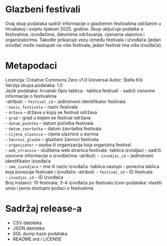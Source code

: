 # Glazbeni festivali

Ovaj skup podataka sadrži informacije o glazbenim festivalima održanim u Hrvatskoj i svijetu tijekom 2025. godine. Skup uključuje podatke o festivalima, izvođačima, datumima održavanja, cijenama ulaznica i organizatorima. Također prikazuje vezu između festivala i izvođača (jedan izvođač može nastupati na više festivala, jedan festival ima više izvođača).  

# Metapodaci

Licencija: Creative Commons Zero v1.0 Universal 
Autor: Stella Kiš  
Verzija skupa podataka: 1.0  
Jezik podataka: hrvatski
Opis tablica: 
  -tablica festivali - sadrži osnovne informacije o festivalima  
      -atributi:
        - `festival_id` – jedinstveni identifikator festivala  
        - `naziv_festivala` – naziv festivala  
        - `država` – država u kojoj se festival održava  
        - `grad` – grad u kojem se festival održava  
        - `datum_početka` – datum početka festivala  
        - `datum_završetka` – datum završetka festivala  
        - `cijena_ulaznica` – cijena ulaznice u eurima  
        - `žanrovi_glazbe` – glazbeni žanrovi festivala  
        - `organizator` – osoba ili organizacija koja organizira festival  
        - `web_stranica` – službena web stranica festivala 
  -tablica izvodjaci - sadrži osnovne informacije o izvođačima
      -atributi: 
        - `izvodjac_id` – jedinstveni identifikator izvođača  
        - `ime_izvodjaca` – ime ili naziv izvođača 
  -tablica nastupi - povezna tablica koja povezuje festivale i izvođače
      -atributi:
        - `festival_id` – ID festivala  
        - `izvodjac_id` – ID izvođača  
Broj instanci: 10 festivala; 3-4 izvođača po festivalu
Izvor podataka: vlastiti unos i javno dostupni podaci o festivalima  

# Sadržaj release-a

- CSV datoteka 
- JSON datoteka 
- SQL dump baze podataka 
- README.md i LICENSE
